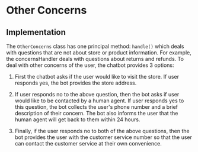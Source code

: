 # Other Concerns

## Implementation

The `OtherConcerns` class has one principal method: `handle()` which deals with questions that are not about store or product information. For example, the concernsHandler deals with questions about returns and refunds.
To deal with other concerns of the user, the chatbot provides 3 options:

1. First the chatbot asks if the user would like to visit the store. If user responds yes, the bot provides the store address.

2. If user responds no to the above question, then the bot asks if user would like to be contacted by a human agent. If user responds yes to this question, the bot collects the user's phone number and a brief description of their concern. The bot also informs the user that the human agent will get back to them within 24 hours.

3. Finally, if the user responds no to both of the above questions, then the bot provides the user with the customer service number so that the user can contact the customer service at their own convenience.
